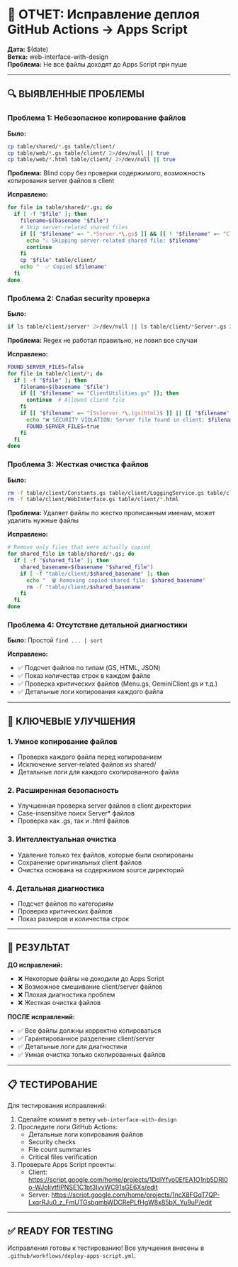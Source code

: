# 🚀 ОТЧЕТ: Исправление деплоя GitHub Actions → Apps Script

**Дата:** $(date)  
**Ветка:** web-interface-with-design  
**Проблема:** Не все файлы доходят до Apps Script при пуше  

---

## 🔍 **ВЫЯВЛЕННЫЕ ПРОБЛЕМЫ**

### **Проблема 1: Небезопасное копирование файлов**
**Было:**
```bash
cp table/shared/*.gs table/client/
cp table/web/*.gs table/client/ 2>/dev/null || true
cp table/web/*.html table/client/ 2>/dev/null || true
```
**Проблема:** Blind copy без проверки содержимого, возможность копирования server файлов в client

**Исправлено:**
```bash
for file in table/shared/*.gs; do
  if [ -f "$file" ]; then
    filename=$(basename "$file")
    # Skip server-related shared files
    if [[ "$filename" =~ ^.*Server.*\.gs$ ]] && [[ ! "$filename" =~ ^ClientUtilities\.gs$ ]]; then
      echo "⚠️ Skipping server-related shared file: $filename"
      continue
    fi
    cp "$file" table/client/
    echo "  ✅ Copied $filename"
  fi
done
```

### **Проблема 2: Слабая security проверка**
**Было:**
```bash
if ls table/client/server* 2>/dev/null || ls table/client/*Server*.gs 2>/dev/null | grep -v ClientUtilities 2>/dev/null; then
```
**Проблема:** Regex не работал правильно, не ловил все случаи

**Исправлено:**
```bash
FOUND_SERVER_FILES=false
for file in table/client/*; do
  if [ -f "$file" ]; then
    filename=$(basename "$file")
    if [[ "$filename" == "ClientUtilities.gs" ]]; then
      continue  # Allowed client file
    fi
    if [[ "$filename" =~ ^[Ss]erver.*\.(gs|html)$ ]] || [[ "$filename" =~ ^.*Server.*\.(gs|html)$ ]]; then
      echo "❌ SECURITY VIOLATION: Server file found in client: $filename"
      FOUND_SERVER_FILES=true
    fi
  fi
done
```

### **Проблема 3: Жесткая очистка файлов**
**Было:**
```bash
rm -f table/client/Constants.gs table/client/LoggingService.gs table/client/Utils.gs
rm -f table/client/WebInterface.gs table/client/*.html
```
**Проблема:** Удаляет файлы по жестко прописанным именам, может удалить нужные файлы

**Исправлено:**
```bash
# Remove only files that were actually copied
for shared_file in table/shared/*.gs; do
  if [ -f "$shared_file" ]; then
    shared_basename=$(basename "$shared_file")
    if [ -f "table/client/$shared_basename" ]; then
      echo "  🗑️ Removing copied shared file: $shared_basename"
      rm -f "table/client/$shared_basename"
    fi
  fi
done
```

### **Проблема 4: Отсутствие детальной диагностики**
**Было:** Простой `find ... | sort`

**Исправлено:**
- ✅ Подсчет файлов по типам (GS, HTML, JSON)
- ✅ Показ количества строк в каждом файле
- ✅ Проверка критических файлов (Menu.gs, GeminiClient.gs и т.д.)
- ✅ Детальные логи копирования каждого файла

---

## 🔧 **КЛЮЧЕВЫЕ УЛУЧШЕНИЯ**

### 1. **Умное копирование файлов**
- Проверка каждого файла перед копированием
- Исключение server-related файлов из shared/
- Детальные логи для каждого скопированного файла

### 2. **Расширенная безопасность**  
- Улучшенная проверка server файлов в client директории
- Case-insensitive поиск Server* файлов
- Проверка как .gs, так и .html файлов

### 3. **Интеллектуальная очистка**
- Удаление только тех файлов, которые были скопированы
- Сохранение оригинальных client файлов
- Очистка основана на содержимом source директорий

### 4. **Детальная диагностика**
- Подсчет файлов по категориям
- Проверка критических файлов
- Показ размеров и количества строк

---

## 🎯 **РЕЗУЛЬТАТ**

**ДО исправлений:**
- ❌ Некоторые файлы не доходили до Apps Script
- ❌ Возможное смешивание client/server файлов  
- ❌ Плохая диагностика проблем
- ❌ Жесткая очистка файлов

**ПОСЛЕ исправлений:**
- ✅ Все файлы должны корректно копироваться
- ✅ Гарантированное разделение client/server  
- ✅ Детальные логи для диагностики
- ✅ Умная очистка только скопированных файлов

---

## 📋 **ТЕСТИРОВАНИЕ**

Для тестирования исправлений:
1. Сделайте коммит в ветку `web-interface-with-design`
2. Проследите логи GitHub Actions:
   - Детальные логи копирования файлов
   - Security checks
   - File count summaries
   - Critical files verification
3. Проверьте Apps Script проекты:
   - Client: https://script.google.com/home/projects/1DdlYfvo0EfEA1O1nb5DRI0o-WJoIivtfIPNSE1C1bt3IvvWC91sGE6Xs/edit
   - Server: https://script.google.com/home/projects/1ncX8FGqT7QP-LxqrRJu0_z_FmUTGsbqmbWDCRePLfHgW8x85bX_Yu9uP/edit

---

## ✅ **READY FOR TESTING**

Исправления готовы к тестированию! Все улучшения внесены в `.github/workflows/deploy-apps-script.yml`.